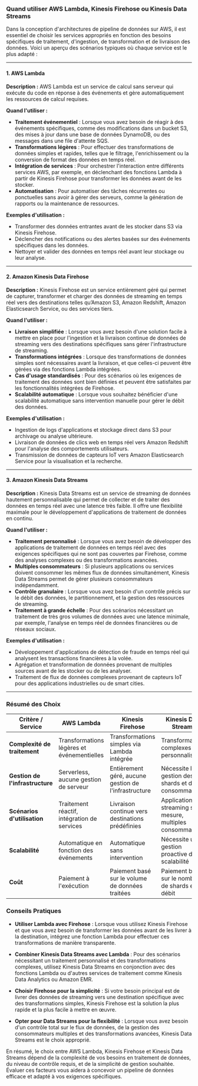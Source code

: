 ### Quand utiliser AWS Lambda, Kinesis Firehose ou Kinesis Data Streams

Dans la conception d'architectures de pipeline de données sur AWS, il est essentiel de choisir les services appropriés en fonction des besoins spécifiques de traitement, d'ingestion, de transformation et de livraison des données. Voici un aperçu des scénarios typiques où chaque service est le plus adapté :

---

#### **1. AWS Lambda**

**Description :**
AWS Lambda est un service de calcul sans serveur qui exécute du code en réponse à des événements et gère automatiquement les ressources de calcul requises.

**Quand l'utiliser :**
- **Traitement événementiel** : Lorsque vous avez besoin de réagir à des événements spécifiques, comme des modifications dans un bucket S3, des mises à jour dans une base de données DynamoDB, ou des messages dans une file d'attente SQS.
- **Transformations légères** : Pour effectuer des transformations de données simples et rapides, telles que le filtrage, l'enrichissement ou la conversion de format des données en temps réel.
- **Intégration de services** : Pour orchestrer l'interaction entre différents services AWS, par exemple, en déclenchant des fonctions Lambda à partir de Kinesis Firehose pour transformer les données avant de les stocker.
- **Automatisation** : Pour automatiser des tâches récurrentes ou ponctuelles sans avoir à gérer des serveurs, comme la génération de rapports ou la maintenance de ressources.

**Exemples d'utilisation :**
- Transformer des données entrantes avant de les stocker dans S3 via Kinesis Firehose.
- Déclencher des notifications ou des alertes basées sur des événements spécifiques dans les données.
- Nettoyer et valider des données en temps réel avant leur stockage ou leur analyse.

---

#### **2. Amazon Kinesis Data Firehose**

**Description :**
Kinesis Firehose est un service entièrement géré qui permet de capturer, transformer et charger des données de streaming en temps réel vers des destinations telles qu’Amazon S3, Amazon Redshift, Amazon Elasticsearch Service, ou des services tiers.

**Quand l'utiliser :**
- **Livraison simplifiée** : Lorsque vous avez besoin d'une solution facile à mettre en place pour l'ingestion et la livraison continue de données de streaming vers des destinations spécifiques sans gérer l'infrastructure de streaming.
- **Transformations intégrées** : Lorsque des transformations de données simples sont nécessaires avant la livraison, et que celles-ci peuvent être gérées via des fonctions Lambda intégrées.
- **Cas d'usage standardisés** : Pour des scénarios où les exigences de traitement des données sont bien définies et peuvent être satisfaites par les fonctionnalités intégrées de Firehose.
- **Scalabilité automatique** : Lorsque vous souhaitez bénéficier d'une scalabilité automatique sans intervention manuelle pour gérer le débit des données.

**Exemples d'utilisation :**
- Ingestion de logs d'applications et stockage direct dans S3 pour archivage ou analyse ultérieure.
- Livraison de données de clics web en temps réel vers Amazon Redshift pour l'analyse des comportements utilisateurs.
- Transmission de données de capteurs IoT vers Amazon Elasticsearch Service pour la visualisation et la recherche.

---

#### **3. Amazon Kinesis Data Streams**

**Description :**
Kinesis Data Streams est un service de streaming de données hautement personnalisable qui permet de collecter et de traiter des données en temps réel avec une latence très faible. Il offre une flexibilité maximale pour le développement d'applications de traitement de données en continu.

**Quand l'utiliser :**
- **Traitement personnalisé** : Lorsque vous avez besoin de développer des applications de traitement de données en temps réel avec des exigences spécifiques qui ne sont pas couvertes par Firehose, comme des analyses complexes ou des transformations avancées.
- **Multiples consommateurs** : Si plusieurs applications ou services doivent consommer les mêmes flux de données simultanément, Kinesis Data Streams permet de gérer plusieurs consommateurs indépendamment.
- **Contrôle granulaire** : Lorsque vous avez besoin d'un contrôle précis sur le débit des données, le partitionnement, et la gestion des ressources de streaming.
- **Traitement à grande échelle** : Pour des scénarios nécessitant un traitement de très gros volumes de données avec une latence minimale, par exemple, l'analyse en temps réel de données financières ou de réseaux sociaux.

**Exemples d'utilisation :**
- Développement d'applications de détection de fraude en temps réel qui analysent les transactions financières à la volée.
- Agrégation et transformation de données provenant de multiples sources avant de les stocker ou de les analyser.
- Traitement de flux de données complexes provenant de capteurs IoT pour des applications industrielles ou de smart cities.

---

### **Résumé des Choix**

| Critère / Service        | **AWS Lambda**                                     | **Kinesis Firehose**                                | **Kinesis Data Streams**                           |
|--------------------------|----------------------------------------------------|-----------------------------------------------------|----------------------------------------------------|
| **Complexité de traitement** | Transformations légères et événementielles         | Transformations simples via Lambda intégrée          | Transformations complexes et personnalisées         |
| **Gestion de l'infrastructure** | Serverless, aucune gestion de serveur               | Entièrement géré, aucune gestion de l'infrastructure | Nécessite la gestion des shards et des consommateurs |
| **Scénarios d'utilisation**   | Traitement réactif, intégration de services          | Livraison continue vers destinations prédéfinies    | Applications de streaming sur mesure, multiples consommateurs |
| **Scalabilité**              | Automatique en fonction des événements              | Automatique sans intervention                      | Nécessite une gestion proactive de la scalabilité   |
| **Coût**                     | Paiement à l'exécution                              | Paiement basé sur le volume de données traitées      | Paiement basé sur le nombre de shards et le débit    |

### **Conseils Pratiques**

- **Utiliser Lambda avec Firehose** : Lorsque vous utilisez Kinesis Firehose et que vous avez besoin de transformer les données avant de les livrer à la destination, intégrez une fonction Lambda pour effectuer ces transformations de manière transparente.

- **Combiner Kinesis Data Streams avec Lambda** : Pour des scénarios nécessitant un traitement personnalisé et des transformations complexes, utilisez Kinesis Data Streams en conjonction avec des fonctions Lambda ou d'autres services de traitement comme Kinesis Data Analytics ou Amazon EMR.

- **Choisir Firehose pour la simplicité** : Si votre besoin principal est de livrer des données de streaming vers une destination spécifique avec des transformations simples, Kinesis Firehose est la solution la plus rapide et la plus facile à mettre en œuvre.

- **Opter pour Data Streams pour la flexibilité** : Lorsque vous avez besoin d'un contrôle total sur le flux de données, de la gestion des consommateurs multiples et des transformations avancées, Kinesis Data Streams est le choix approprié.

En résumé, le choix entre AWS Lambda, Kinesis Firehose et Kinesis Data Streams dépend de la complexité de vos besoins en traitement de données, du niveau de contrôle requis, et de la simplicité de gestion souhaitée. Évaluer ces facteurs vous aidera à concevoir un pipeline de données efficace et adapté à vos exigences spécifiques.
